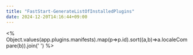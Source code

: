 ```yaml
---
title: "FastStart-GenerateListOfInstalledPlugins"
date: 2024-12-20T14:16:44+09:00
---
```

<% Object.values(app.plugins.manifests).map(p=>p.id).sort((a,b)=>a.localeCompare(b)).join('
') %>
